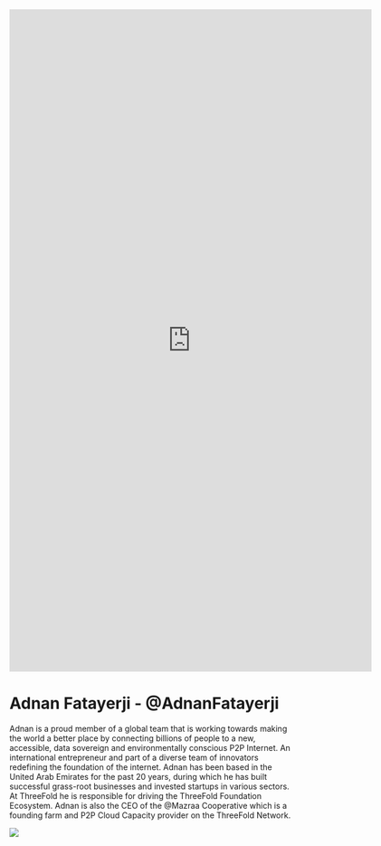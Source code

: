 <iframe src="https://player.vimeo.com/video/413151305" width="640" height="1170" frameborder="0" allow="autoplay; fullscreen" allowfullscreen></iframe>

# Adnan Fatayerji - @AdnanFatayerji

Adnan is a proud member of a global team that is working towards making the world a better place by connecting billions of people to a new, accessible, data sovereign and environmentally conscious P2P Internet. An international entrepreneur and part of a diverse team of innovators redefining the foundation of the internet. Adnan has been based in the United Arab Emirates for the past 20 years, during which he has built successful grass-root businesses and invested startups in various sectors. At ThreeFold he is responsible for driving the ThreeFold Foundation Ecosystem. Adnan is also the CEO of the @Mazraa Cooperative which is a founding farm and P2P Cloud Capacity provider on the ThreeFold Network.


![](adnan_fatayerji.jpg)